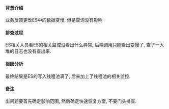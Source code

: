 #### 背景介绍

业务反馈更改ES中的数据变慢, 但是查询没有影响


#### 排查过程

ES相关人员看ES的相关监控没看出什么异常, 后端调用只能看出变慢了, 查了一大堆的日志也没有查出来.

#### 根因分析

最终结果是ES的写入线程池满了,  后来加上了线程池的相关监控.


#### 备注

出问题要首先确定影响范围, 然后确定快速恢复方案, 不要门头排查.